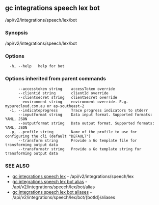 ## gc integrations speech lex bot

/api/v2/integrations/speech/lex/bot

### Synopsis

/api/v2/integrations/speech/lex/bot

### Options

```
  -h, --help   help for bot
```

### Options inherited from parent commands

```
      --accesstoken string    accessToken override
      --clientid string       clientId override
      --clientsecret string   clientSecret override
      --environment string    environment override. E.g. mypurecloud.com.au or ap-southeast-2
  -i, --indicateprogress      Trace progress indicators to stderr
      --inputformat string    Data input format. Supported formats: YAML, JSON
      --outputformat string   Data output format. Supported formats: YAML, JSON
  -p, --profile string        Name of the profile to use for configuring the cli (default "DEFAULT")
      --transform string      Provide a Go template file for transforming output data
      --transformstr string   Provide a Go template string for transforming output data
```

### SEE ALSO

* [gc integrations speech lex](gc_integrations_speech_lex.html)	 - /api/v2/integrations/speech/lex
* [gc integrations speech lex bot alias](gc_integrations_speech_lex_bot_alias.html)	 - /api/v2/integrations/speech/lex/bot/alias
* [gc integrations speech lex bot aliases](gc_integrations_speech_lex_bot_aliases.html)	 - /api/v2/integrations/speech/lex/bot/{botId}/aliases



